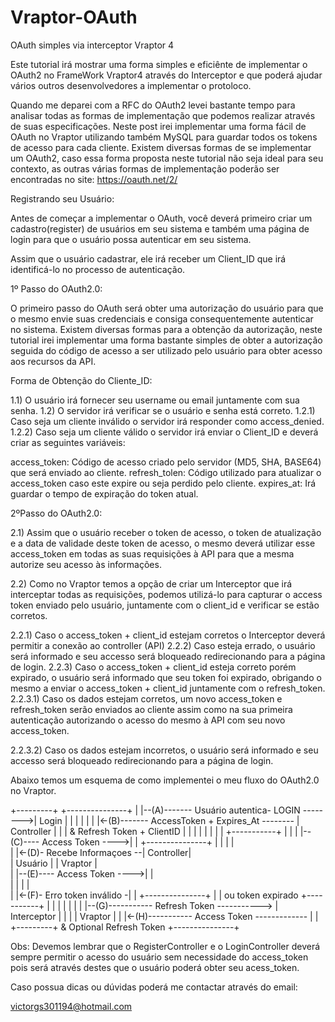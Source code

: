 # Vraptor-OAuth
OAuth simples via interceptor Vraptor 4

Este tutorial irá mostrar uma forma simples e eficiênte de implementar o OAuth2 no FrameWork Vraptor4 através do Interceptor e que poderá ajudar vários outros desenvolvedores a implementar o protoloco.

Quando me deparei com a RFC do OAuth2 levei bastante tempo para analisar todas as formas de implementação que podemos realizar através de suas especificações. Neste post irei implementar uma forma fácil de OAuth no Vraptor utilizando também MySQL para guardar todos os tokens de acesso para cada cliente. Existem diversas formas de se implementar um OAuth2, caso essa forma proposta neste tutorial não seja ideal para seu contexto, as outras várias formas de implementação poderão ser encontradas no site: https://oauth.net/2/


Registrando seu Usuário:

Antes de começar a implementar o OAuth, você deverá primeiro criar um cadastro(register) de usuários em seu sistema e também uma página de login para que o usuário possa autenticar em seu sistema.

Assim que o usuário cadastrar, ele irá receber um Client_ID que irá identificá-lo no processo de autenticação.

1º Passo do OAuth2.0:

O primeiro passo do OAuth será obter uma autorização do usuário para que o mesmo envie suas credenciais e consiga consequentemente autenticar no sistema. Existem diversas formas para a obtenção da autorização, neste tutorial irei implementar uma forma bastante simples de obter a autorização seguida do código de acesso a ser utilizado pelo usuário para obter acesso aos recursos da API.

Forma de Obtenção do Cliente_ID:

1.1) O usuário irá fornecer seu username ou email juntamente com sua senha.
1.2) O servidor irá verificar se o usuário e senha está correto.
1.2.1) Caso seja um cliente inválido o servidor irá responder como access_denied.
1.2.2) Caso seja um cliente válido o servidor irá enviar o Client_ID e deverá criar as seguintes variáveis:

access_token: Código de acesso criado pelo servidor (MD5, SHA, BASE64) que será enviado ao cliente.
refresh_tolen: Código utilizado para atualizar o access_token caso este expire ou seja perdido pelo cliente.
expires_at: Irá guardar o tempo de expiração do token atual.

2ºPasso do OAuth2.0:

2.1) Assim que o usuário receber o token de acesso, o token de atualização e a data de validade deste token de acesso, o mesmo
deverá utilizar esse access_token em todas as suas requisições à API para que a mesma autorize seu acesso às informações.

2.2) Como no Vraptor temos a opção de criar um Interceptor que irá interceptar todas as requisições, podemos utilizá-lo para capturar o access token enviado pelo usuário, juntamente com o client_id e verificar se estão corretos. 

2.2.1) Caso o access_token + client_id estejam corretos o Interceptor deverá permitir a conexão ao controller (API)
2.2.2) Caso esteja errado, o usuário será informado e seu accesso será bloqueado redirecionando para a página de login.
2.2.3) Caso o access_token + client_id esteja correto porém expirado, o usuário será informado que seu token foi expirado, obrigando o mesmo a enviar o access_token + client_id juntamente com o refresh_token.
2.2.3.1) Caso os dados estejam corretos, um novo access_token e refresh_token serão enviados ao cliente assim como na sua primeira autenticação autorizando o acesso do mesmo à API com seu novo access_token.

2.2.3.2)  Caso os dados estejam incorretos, o usuário será informado e seu accesso será bloqueado redirecionando para a página de login.

Abaixo temos um esquema de como implementei o meu fluxo do OAuth2.0 no Vraptor.

  +---------+                                               +---------------+
  |         |--(A)------- Usuário autentica- LOGIN -------->|    Login      |
  |         |                                               |               |
  |         |<-(B)------- AccessToken + Expires_At -------- |  Controller   |
  |         |            & Refresh Token + ClientID         |               |
  |         |                                               |               |
  |         |                            +-----------+      |               |
  |         |--(C)---- Access Token ---->|           |      +---------------+
  |         |                            |           |                 
  |         |<-(D)- Recebe Informaçoes --| Controller|     
  | Usuário |                            |  Vraptor  |      
  |         |--(E)---- Access Token ---->|           |      
  |         |                            |           |     
  |         |<-(F)- Erro token inválido -|           |      +---------------+
  |         |         ou token expirado  +-----------+      |               |
  |         |                                               |               |
  |         |--(G)----------- Refresh Token ----------->    |  Interceptor  |
  |         |                                               |    Vraptor    |
  |         |<-(H)----------- Access Token -------------    |               |
  +---------+           & Optional Refresh Token            +---------------+


Obs: Devemos lembrar que o RegisterController e o LoginController deverá sempre permitir o acesso do usuário
sem necessidade do access_token pois será através destes que o usuário poderá obter seu acess_token.


Caso possua dicas ou dúvidas poderá me contactar através do email:

victorgs301194@hotmail.com 
